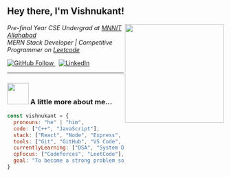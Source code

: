 <h2>Hey there, I'm Vishnukant!</h2>
<img align="right" src="https://media.giphy.com/media/26tn33aiTi1jkl6H6/giphy.gif" width="230">

<p><em>Pre-final Year CSE Undergrad at <a href="http://www.mnnit.ac.in">MNNIT Allahabad</a> 
  <br>
MERN Stack Developer | Competitive Programmer on <a href="https://leetcode.com/u/vishnu_b05/">Leetcode</a>
</em></p>

<p>
  <a href="https://github.com/VKantB05" target="_blank" rel="noopener noreferrer">
    <img src="https://img.shields.io/github/followers/VKantB05?label=Follow&style=social" alt="GitHub Follow" />
  </a>
    &nbsp;
  <a href="https://www.linkedin.com/in/vishnu-bagri" target="_blank" rel="noopener noreferrer">
    <img src="https://img.shields.io/badge/-LinkedIn-blue?style=flat-square&logo=Linkedin&logoColor=white" alt="LinkedIn" />
  </a>
</p>


---

### <img src="https://media.giphy.com/media/VTtANKl0beDFQRLDTh/giphy.gif" width="50"> A little more about me...

```javascript
const vishnukant = {
  pronouns: "he" | "him",
  code: ["C++", "JavaScript"],
  stack: ["React", "Node", "Express", "MongoDB"],
  tools: ["Git", "GitHub", "VS Code", "Tailwind CSS"],
  currentlyLearning: ["DSA", "System Design"],
  cpFocus: ["Codeforces", "LeetCode"],
  goal: "To become a strong problem solver and build scalable web apps 🚀"
}
